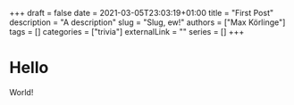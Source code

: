 +++
draft = false
date = 2021-03-05T23:03:19+01:00
title = "First Post"
description = "A description"
slug = "Slug, ew!"
authors = ["Max Körlinge"]
tags = []
categories = ["trivia"]
externalLink = ""
series = []
+++

# Hello

World!

